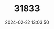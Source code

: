 ---
title: "31833"
category: "Shorea ochrophloia"
draft: false
date: 2024-02-22 13:03:50
languages:
  Malay: ["Seraya Batu"]
  English: ["Red Balau"]
---